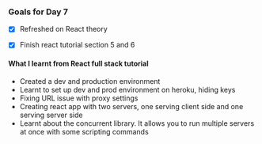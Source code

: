 ### Goals for Day 7
- [X] Refreshed on React theory
- [X] Finish react tutorial section 5 and 6


#### What I learnt from React full stack tutorial
- Created a dev and production environment
- Learnt to set up dev and prod environment on heroku, hiding keys
- Fixing URL issue with proxy settings
- Creating react app with two servers, one serving client side and one serving server side
- Learnt about the concurrent library. It allows you to run multiple servers at once with some scripting commands
